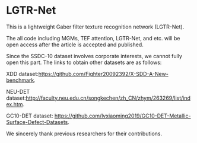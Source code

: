 # LGTR-Net
This is a lightweight Gaber filter texture recognition network (LGTR-Net). 

The all code including MGMs, TEF attention, LGTR-Net, and etc. will be open access after the article is accepted and published.

Since the SSDC-10 dataset involves corporate interests, we cannot fully open this part. The links to obtain other datasets are as follows:

XDD dataset:https://github.com/Fighter20092392/X-SDD-A-New-benchmark.

NEU-DET dataset:http://faculty.neu.edu.cn/songkechen/zh_CN/zhym/263269/list/index.htm.

GC10-DET dataset: https://github.com/lvxiaoming2019/GC10-DET-Metallic-Surface-Defect-Datasets.

We sincerely thank previous researchers for their contributions.
